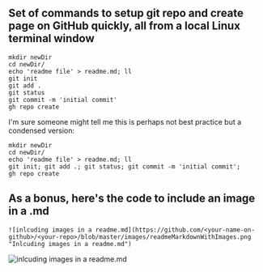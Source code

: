 ## Set of commands to setup git repo and create page on GitHub quickly, all from a local Linux terminal window

```
mkdir newDir
cd newDir/
echo 'readme file' > readme.md; ll
git init
git add .
git status
git commit -m 'initial commit'
gh repo create
```

I'm sure someone might tell me this is perhaps not best practice but a condensed version:
```
mkdir newDir
cd newDir/
echo 'readme file' > readme.md; ll
git init; git add .; git status; git commit -m 'initial commit';
gh repo create
```

## As a bonus, here's the code to include an image in a .md
```
![inlcuding images in a readme.md](https://github.com/<your-name-on-github>/<your-repo>/blob/master/images/readmeMarkdownWithImages.png "Inlcuding images in a readme.md")
```

![inlcuding images in a readme.md](https://github.com/adasMatt/newDir/blob/master/images/terminalScreenshot.jpg "Inlcuding images in a readme.md")
